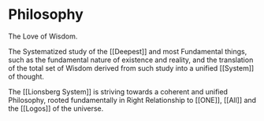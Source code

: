 # Philosophy
The Love of Wisdom. 

The Systematized study of the [[Deepest]] and most Fundamental things, such as the fundamental nature of existence and reality, and the translation of the total set of Wisdom derived from such study into a unified [[System]] of thought. 

The [[Lionsberg System]] is striving towards a coherent and unified Philosophy, rooted fundamentally in Right Relationship to [[ONE]], [[All]] and the [[Logos]] of the universe. 
